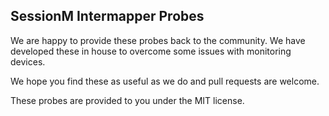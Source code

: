 ## SessionM Intermapper Probes

We are happy to provide these probes back to the community.  We have developed these in house to overcome some issues with monitoring devices.

We hope you find these as useful as we do and pull requests are welcome.

These probes are provided to you under the MIT license.
